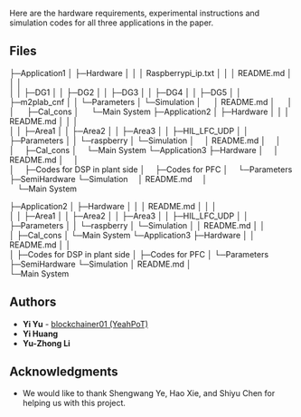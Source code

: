 ﻿

Here are the hardware requirements, experimental instructions and simulation codes for all three applications in the paper.

## Files

├─Application1
│  ├─Hardware
│  │  │  Raspberrypi_ip.txt
│  │  │  README.md
│  │  │  
│  │  ├─DG1
│  │  ├─DG2
│  │  ├─DG3
│  │  ├─DG4
│  │  ├─DG5
│  │  ├─m2plab_cnf
│  │  └─Parameters
│  └─Simulation
│     &emsp; │  README.md
│     &emsp; │  
│     &emsp; ├─Cal_cons
│     &emsp; └─Main System
├─Application2
│  ├─Hardware
│  │  │  README.md
│  │  │  
│  │  ├─Area1
│  │  ├─Area2
│  │  ├─Area3
│  │  ├─HIL_LFC_UDP
│  │  ├─Parameters
│  │  └─raspberry
│  └─Simulation
│      &emsp;│  README.md
│      &emsp;│  
│      &emsp;├─Cal_cons
│      &emsp;└─Main System
└─Application3
    ├─Hardware
    │  &emsp;│  README.md
    │  &emsp;│  
    │  &emsp;├─Codes for DSP in plant side
    │  &emsp;├─Codes for PFC
    │  &emsp;└─Parameters
    ├─SemiHardware
    └─Simulation
        &emsp;│  README.md
        &emsp;│  
        &emsp;└─Main System



├─Application2
│  ├─Hardware
│  │  │  README.md
│  │  │  
│  │  ├─Area1
│  │  ├─Area2
│  │  ├─Area3
│  │  ├─HIL_LFC_UDP
│  │  ├─Parameters
│  │  └─raspberry
│  └─Simulation
│      │  README.md
│      │  
│      ├─Cal_cons
│      └─Main System
└─Application3
    ├─Hardware
    │  │  README.md
    │  │  
    │  ├─Codes for DSP in plant side
    │  ├─Codes for PFC
    │  └─Parameters
    ├─SemiHardware
    └─Simulation
        │  README.md
        │  
        └─Main System

        
## Authors

* **Yi Yu** - [blockchainer01 (YeahPoT) ](https://github.com/blockchainer01)
* **Yi Huang**
* **Yu-Zhong Li**

## Acknowledgments

 <!-- Acknowledge Shengwang Ye, Hao Xie, and Shiyu Chen that helped us in this project. -->
* We would like to thank Shengwang Ye, Hao Xie, and Shiyu Chen for helping us with this project.
